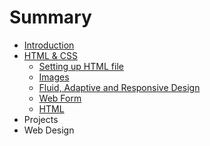# Summary

* [Introduction](README.md)
* [HTML & CSS](html_&_css.md)
   * [Setting up HTML file](setting_up_html_file.md)
   * [Images](images.md)
   * [Fluid, Adaptive and Responsive Design](fluid,_adaptive_and_responsive_design.md)
   * [Web Form](web_form.md)
   * [HTML](html.md)
* Projects
* Web Design

